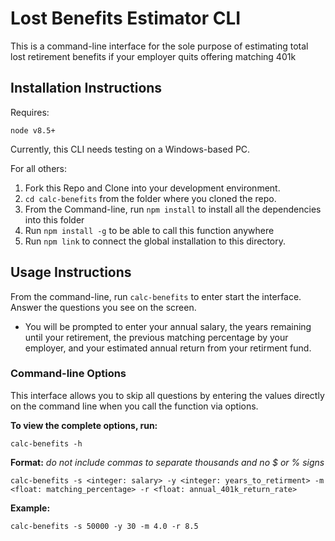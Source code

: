 # Lost Benefits Estimator CLI

This is a command-line interface for the sole purpose of estimating total lost retirement benefits if your employer quits offering matching 401k

## Installation Instructions

Requires:
```
node v8.5+
```

Currently, this CLI needs testing on a Windows-based PC.

For all others:

1. Fork this Repo and Clone into your development environment.
2. `cd calc-benefits` from the folder where you cloned the repo.
3. From the Command-line, run `npm install` to install all the dependencies into this folder
4. Run `npm install -g` to be able to call this function anywhere
5. Run `npm link` to connect the global installation to this directory.

## Usage Instructions

From the command-line, run `calc-benefits` to enter start the interface. Answer the questions you see on the screen. 

* You will be prompted to enter your annual salary, the years remaining until your retirement, the previous matching percentage by your employer, and your estimated annual return from your retirment fund.


### Command-line Options

This interface allows you to skip all questions by entering the values directly on the command line when you call the function via options.

**To view the complete options, run:**
```
calc-benefits -h
```

**Format:** _do not include commas to separate thousands and no $ or % signs_
```
calc-benefits -s <integer: salary> -y <integer: years_to_retirment> -m <float: matching_percentage> -r <float: annual_401k_return_rate>
```

**Example:**
```
calc-benefits -s 50000 -y 30 -m 4.0 -r 8.5
```